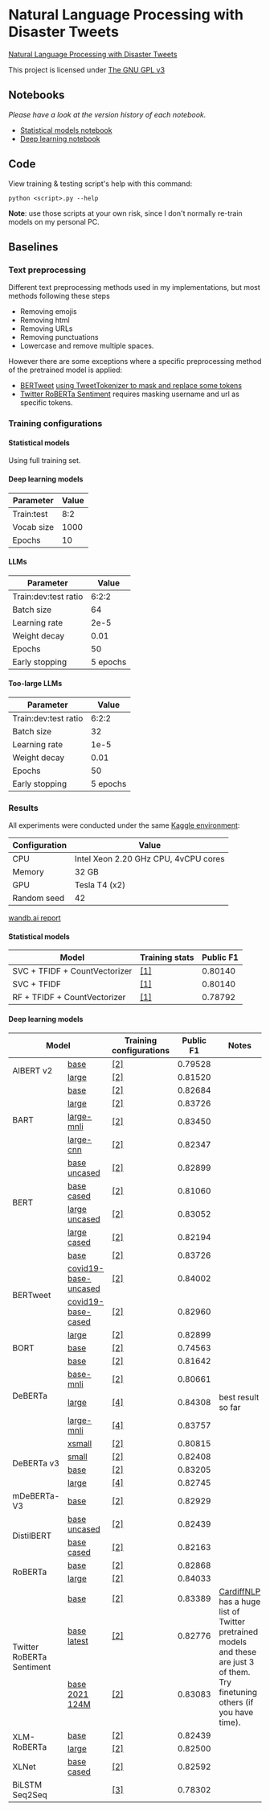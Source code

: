 # Natural Language Processing with Disaster Tweets
[Natural Language Processing with Disaster Tweets](https://www.kaggle.com/competitions/nlp-getting-started)

This project is licensed under [The GNU GPL v3](LICENSE)

## Notebooks

*Please have a look at the version history of each notebook.*

- [Statistical models notebook](https://www.kaggle.com/code/trhgquan/disaster-tweet-tfidf)
- [Deep learning notebook](https://www.kaggle.com/code/trhgquan/disaster-tweet-with-llms)

## Code

View training & testing script's help with this command:
```
python <script>.py --help
```

**Note**: use those scripts at your own risk, since I don't normally re-train models on my personal PC.

## Baselines

### Text preprocessing
Different text preprocessing methods used in my implementations, but most methods following these steps

- Removing emojis
- Removing html
- Removing URLs
- Removing punctuations
- Lowercase and remove multiple spaces.

However there are some exceptions where a specific preprocessing method of the pretrained model is applied:

- [BERTweet](https://huggingface.co/vinai/bertweet-large) [using TweetTokenizer to mask and replace some tokens](https://github.com/VinAIResearch/BERTweet#-normalize-raw-input-tweets)
- [Twitter RoBERTa Sentiment](https://huggingface.co/cardiffnlp/twitter-roberta-base-2021-124m) requires masking username and url as specific tokens.

### Training configurations

#### Statistical models
Using full training set.

#### Deep learning models

| Parameter  | Value |
| ---------- | ----- |
| Train:test | 8:2   |
| Vocab size | 1000  |
| Epochs     | 10    |

#### LLMs

| Parameter            | Value    |
| -------------------- | -------- |
| Train:dev:test ratio | 6:2:2    |
| Batch size           | 64       |
| Learning rate        | 2e-5     |
| Weight decay         | 0.01     |
| Epochs               | 50       |
| Early stopping       | 5 epochs |

#### Too-large LLMs

| Parameter            | Value    |
| -------------------- | -------- |
| Train:dev:test ratio | 6:2:2    |
| Batch size           | 32       |
| Learning rate        | 1e-5     |
| Weight decay         | 0.01     |
| Epochs               | 50       |
| Early stopping       | 5 epochs |

### Results

All experiments were conducted under the same [Kaggle environment](https://www.kaggle.com/code/bconsolvo/hardware-available-on-kaggle):

| Configuration | Value                                |
| ------------- | ------------------------------------ |
| CPU           | Intel Xeon 2.20 GHz CPU, 4vCPU cores |
| Memory        | 32 GB                                |
| GPU           | Tesla T4 (x2)                        |
| Random seed   | 42                                   |


[wandb.ai report](https://api.wandb.ai/links/khongsomeo/5rxjwfn6)

#### Statistical models

| Model                         | Training stats             | Public F1 |
| ----------------------------- | -------------------------- | --------- |
| SVC + TFIDF + CountVectorizer | [[1]](#statistical-models) | 0.80140   |
| SVC + TFIDF                   | [[1]](#statistical-models) | 0.80140   |
| RF + TFIDF + CountVectorizer  | [[1]](#statistical-models) | 0.78792   |


#### Deep learning models

<table>
<thead>
    <tr>
        <th colspan="2">Model</th>
        <th>Training configurations</th>
        <th>Public F1</th>
        <th>Notes</th>
    </tr>
</thead>
<tbody>
    <tr>
        <td rowspan="2">AlBERT v2</td>
        <td><a href="https://huggingface.co/albert-base-v2">base</a></td>
        <td><a href="#LLMS">[2]</a></td>
        <td>0.79528</td>
        <td></td>
    </tr>
    <tr>
        <td><a href="https://huggingface.co/albert-large-v2">large</a></td>
        <td><a href="#LLMS">[2]</a></td>
        <td>0.81520</td>
        <td></td>
    </tr>
    <tr>
        <td rowspan="4">BART</td>
        <td><a href="https://huggingface.co/facebook/bart-base">base</a></td>
        <td><a href="#LLMS">[2]</a></td>
        <td>0.82684</td>
        <td></td>
    </tr>
    <tr>
        <td><a href="https://huggingface.co/facebook/bart-large">large</a></td>
        <td><a href="#LLMS">[2]</a></td>
        <td>0.83726</td>
        <td></td>
    </tr>
    <tr>
        <td><a href="https://huggingface.co/facebook/bart-large-mnli">large-mnli</a></td>
        <td><a href="#LLMS">[2]</a></td>
        <td>0.83450</td>
        <td></td>
    </tr>
    <tr>
        <td><a href="https://huggingface.co/facebook/bart-large-cnn">large-cnn</a></td>
        <td><a href="#LLMS">[2]</a></td>
        <td>0.82347</td>
        <td></td>
    </tr>
    <tr>
        <td rowspan="4">BERT</td>
        <td><a href="https://huggingface.co/bert-base-uncased">base uncased</a></td>
        <td><a href="#LLMS">[2]</a></td>
        <td>0.82899</td>
        <td></td>
    </tr>
    <tr>
        <td><a href="https://huggingface.co/bert-base-cased">base cased</a></td>
        <td><a href="#LLMS">[2]</a></td>
        <td>0.81060</td>
        <td></td>
    </tr>
    <tr>
        <td><a href="https://huggingface.co/bert-large-uncased">large uncased</a></td>
        <td><a href="#LLMS">[2]</a></td>
        <td>0.83052</td>
        <td></td>
    </tr>
    <tr>
        <td><a href="https://huggingface.co/bert-large-cased">large cased</a></td>
        <td><a href="#LLMS">[2]</a></td>
        <td>0.82194</td>
        <td></td>
    </tr>
    <tr>
        <td rowspan="4">BERTweet</td>
        <td><a href="https://huggingface.co/vinai/bertweet-base">base</a></td>
        <td><a href="#LLMS">[2]</a></td>
        <td>0.83726</td>
        <td></td>
    </tr>
    <tr>
        <td><a href="https://huggingface.co/vinai/bertweet-covid19-base-uncased">covid19-base-uncased</a></td>
        <td><a href="#LLMS">[2]</a></td>
        <td>0.84002</td>
        <td></td>
    </tr>
    <tr>
        <td><a href="https://huggingface.co/vinai/bertweet-covid19-base-cased">covid19-base-cased</a></td>
        <td><a href="#LLMS">[2]</a></td>
        <td>0.82960</td>
        <td></td>
    </tr>
    <tr>
        <td><a href="https://huggingface.co/vinai/bertweet-large">large</a></td>
        <td><a href="#LLMS">[2]</a></td>
        <td>0.82899</td>
        <td></td>
    </tr>
    <tr>
        <td>BORT</td>
        <td><a href="https://huggingface.co/amazon/bort">base</a></td>
        <td><a href="#LLMS">[2]</a></td>
        <td>0.74563</td>
        <td></td>
    </tr>
    <tr>
        <td rowspan="4">DeBERTa</td>
        <td><a href="https://huggingface.co/microsoft/deberta-base">base</a></td>
        <td><a href="#LLMS">[2]</a></td>
        <td>0.81642</td>
        <td></td>
    </tr>
	<tr>
		<td><a href="https://huggingface.co/microsoft/deberta-base-mnli">base-mnli</a></td>
		<td><a href="#llms">[2]</a></td>
		<td>0.80661</td>
		<td></td>
	</tr>
    <tr>
        <td><a href="https://huggingface.co/microsoft/deberta-large">large</a></td>
		<td><a href="#too-large-llms">[4]</a></td>
        <td>0.84308</td>
        <td>best result so far</td>
    </tr>
	<tr>
		<td><a href="https://huggingface.co/microsoft/deberta-large-mnli">large-mnli</a></td>
		<td><a href="#too-large-llms">[4]</a></td>
		<td>0.83757</td>
		<td></td>
	</tr>
    <tr>
    	<td rowspan="4">DeBERTa v3</td>
        <td><a href="https://huggingface.co/microsoft/deberta-v3-xsmall">xsmall</a></td>
        <td><a href="#LLMS">[2]</a></td>
        <td>0.80815</td>
        <td></td>
    </tr>
    <tr>
        <td><a href="https://huggingface.co/microsoft/deberta-v3-small">small</a></td>
        <td><a href="#LLMS">[2]</a></td>
        <td>0.82408</td>
        <td></td>
    </tr>
    <tr>
        <td><a href="https://huggingface.co/microsoft/deberta-v3-base">base</a></td>
        <td><a href="#LLMS">[2]</a></td>
        <td>0.83205</td>
        <td></td>
    </tr>
    <tr>
        <td><a href="https://huggingface.co/microsoft/deberta-v3-large">large</a></td>
        <td><a href="#too-large-llms">[4]</a></td>
        <td>0.82745</td>
        <td></td>
    </tr>
    <tr>
        <td>mDeBERTa-V3</td>
        <td><a href="https://huggingface.co/microsoft/mdeberta-v3-base">base</a></td>
        <td><a href="#LLMS">[2]</a></td>
        <td>0.82929</td>
        <td></td>
    </tr>
    <tr>
        <td rowspan="2">DistilBERT</td>
        <td><a href="https://huggingface.co/distilbert-base-uncased">base uncased</a></td>
        <td><a href="#LLMS">[2]</a></td>
        <td>0.82439</td>
        <td></td>
    </tr>
    <tr>
        <td><a href="https://huggingface.co/distilbert-base-cased">base cased</a></td>
        <td><a href="#LLMS">[2]</a></td>
        <td>0.82163</td>
        <td></td>
    </tr>
    <tr>
        <td rowspan="2">RoBERTa</td>
        <td><a href="https://huggingface.co/roberta-base">base</a></td>
        <td><a href="#LLMS">[2]</a></td>
        <td>0.82868</td>
        <td></td>
    </tr>
    <tr>
        <td><a href="https://huggingface.co/roberta-large">large</a></td>
        <td><a href="#LLMS">[2]</a></td>
        <td>0.84033</td>
        <td></td>
    </tr>
    <tr>
        <td rowspan="3">Twitter RoBERTa Sentiment</td>
        <td><a href="https://huggingface.co/cardiffnlp/twitter-roberta-base-sentiment">base</a></td>
        <td><a href="#LLMS">[2]</a></td>
        <td>0.83389</td>
        <td rowspan="3"><a href="https://huggingface.co/cardiffnlp">CardiffNLP</a> has a huge list of Twitter pretrained models and these are just 3 of them. Try finetuning others (if you have time).</td>
    </tr>
    <tr>
        <td><a href="https://huggingface.co/cardiffnlp/twitter-roberta-base-sentiment-latest">base latest</a></td>
        <td><a href="#LLMS">[2]</a></td>
        <td>0.82776</td>
    </tr>
    <tr>
        <td><a href="https://huggingface.co/cardiffnlp/twitter-roberta-base-2021-124m">base 2021 124M</a></td>
        <td><a href="#LLMS">[2]</a></td>
        <td>0.83083</td>
    </tr>
    <tr>
        <td rowspan="2">XLM-RoBERTa</td>
        <td><a href="https://huggingface.co/xlm-roberta-base">base</a></td>
        <td><a href="#LLMS">[2]</a></td>
        <td>0.82439</td>
        <td></td>
    </tr>
    <tr>
        <td><a href="https://huggingface.co/xlm-roberta-large">large</a></td>
        <td><a href="#LLMS">[2]</a></td>
        <td>0.82500</td>
        <td></td>
    </tr>
    <tr>
        <td>XLNet</td>
        <td><a href="https://huggingface.co/xlnet-base-cased">base cased</a></td>
        <td><a href="#LLMS">[2]</a></td>
        <td>0.82592</td>
        <td></td>
    </tr>
    <tr>
        <td>BiLSTM Seq2Seq</td>
        <td></td>
        <td><a href="#deep-learning-models">[3]</a></td>
        <td>0.78302</td>
        <td></td>
    </tr>
</tbody>
</table>